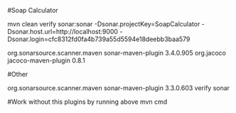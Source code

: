 #Soap Calculator

mvn clean verify sonar:sonar  -Dsonar.projectKey=SoapCalculator   -Dsonar.host.url=http://localhost:9000    -Dsonar.login=cfc8312fd0fa4b739a55d5594e18deebb3baa579

<plugin>
	<groupId>org.sonarsource.scanner.maven</groupId>
	<artifactId>sonar-maven-plugin</artifactId>
	<version>3.4.0.905</version>
</plugin>
<!-- https://mvnrepository.com/artifact/org.jacoco/jacoco-maven-plugin -->
<plugin>
	<groupId>org.jacoco</groupId>
	<artifactId>jacoco-maven-plugin</artifactId>
	<version>0.8.1</version>
</plugin>



#Other 

<plugin>
	<groupId>org.sonarsource.scanner.maven</groupId>
	<artifactId>sonar-maven-plugin</artifactId>
	<version>3.3.0.603</version>
		<executions>
			<execution>
				<phase>verify</phase>
					<goals>
					<goal>sonar</goal>
				</goals>
			</execution>
		</executions>
</plugin>


#Work without this plugins by running above mvn cmd


